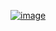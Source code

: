 [![image](https://img.shields.io/website-up-down-green-red/http/monip.org.svg)](https://liviosmd.github.io/Site_CV_React_Simard_Livio/)


